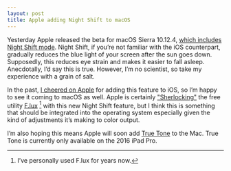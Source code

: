 ```yaml
---
layout: post
title: Apple adding Night Shift to macOS
---
```


Yesterday Apple released the beta for macOS Sierra 10.12.4, [which includes Night Shift mode](http://www.macrumors.com/2017/01/24/night-shift-mode-in-macos-sierra-10-12-4/). Night Shift, if you’re not familiar with the iOS counterpart, gradually reduces the blue light of your screen after the sun goes down. Supposedly, this reduces eye strain and makes it easier to fall asleep. Anecdotally, I’d say this is true. However, I’m no scientist, so take my experience with a grain of salt.

In the past, [I cheered on Apple](/blog/2016/01/apple-bringing-flux-ios/) for adding this feature to iOS, so I’m happy to see it coming to macOS as well. Apple is certainly ["Sherlocking"](http://www.urbandictionary.com/define.php?term=sherlocked) the free utility [F.lux](https://justgetflux.com) [^flux] with this new Night Shift feature, but I think this is something that should be integrated into the operating system especially given the kind of adjustments it’s making to color output. 

I’m also hoping this means Apple will soon add [True Tone](http://www.pocket-lint.com/news/137264-what-is-apple-s-true-tone-display) to the Mac. True Tone is currently only available on the 2016 iPad Pro. 

[^flux]: I’ve personally used F.lux for years now.





